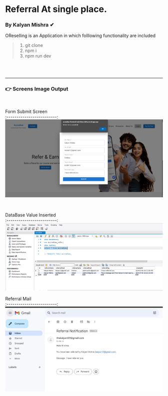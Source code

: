 <h1> Referral At single place.</h1>

### By Kalyan Mishra ✔

OReselling is an Application in which folllowing functionality are included<br>
> 1. git clone
> 2. npm i
> 3. npm run dev

  


<br><br>
<hr style="color:blue;">
<h3>👉 Screens Image Output</h3><br>


Form Submit Screen            
:-------------------------: 
![](https://github.com/thekalyan001/Accredian-frontend-task/blob/main/public/homescreen.JPG) 

<br>

 DataBase Value Inserted           
:-------------------------: 
![](https://github.com/thekalyan001/Accredian-frontend-task/blob/main/public/dbinsert.JPG)
<br>
           
 
  Referral Mail            
:-------------------------: 
![](https://github.com/thekalyan001/Accredian-frontend-task/blob/main/public/email.JPG)   

<br>
